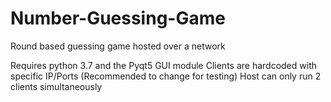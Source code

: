 # Number-Guessing-Game
Round based guessing game hosted over a network

Requires python 3.7 and the Pyqt5 GUI module
Clients are hardcoded with specific IP/Ports (Recommended to change for testing)
Host can only run 2 clients simultaneously
